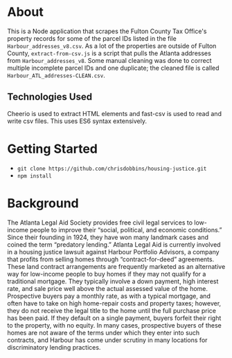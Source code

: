# About #
This is a Node application that scrapes the Fulton County Tax Office's property records for some of the parcel IDs listed in the file `Harbour_addresses_v8.csv`. As a lot of the properties are outside of Fulton County, `extract-from-csv.js` is a script that pulls the Atlanta addresses from `Harbour_addresses_v8`. Some manual cleaning was done to correct multiple incomplete parcel IDs and one duplicate; the cleaned file is called `Harbour_ATL_addresses-CLEAN.csv`.  
## Technologies Used ##
Cheerio is used to extract HTML elements and fast-csv is used to read and write csv files. This uses ES6 syntax extensively.

# Getting Started #
- `git clone https://github.com/chrisdobbins/housing-justice.git`
- `npm install`

# Background #

The Atlanta Legal Aid Society provides free civil legal services to low-income people to improve their “social, political, and economic conditions.” Since their founding in 1924, they have won many landmark cases and coined the term “predatory lending.”  Atlanta Legal Aid is currently involved in a housing justice lawsuit against Harbour Portfolio Advisors, a company that profits from selling homes through “contract-for-deed” agreements. These land contract arrangements are frequently marketed as an alternative way for low-income people to buy homes if they may not qualify for a traditional mortgage. They typically involve a down payment, high interest rate, and sale price well above the actual assessed value of the home. Prospective buyers pay a monthly rate, as with a typical mortgage, and often have to take on high home-repair costs and property taxes; however, they do not receive the legal title to the home until the full purchase price has been paid. If they default on a single payment, buyers forfeit their right to the property, with no equity. In many cases, prospective buyers of these homes are not aware of the terms under which they enter into such contracts, and Harbour has come under scrutiny in many locations for discriminatory lending practices.
